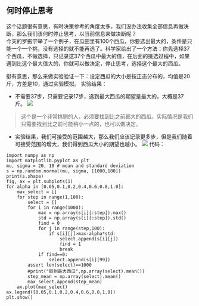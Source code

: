 ## 何时停止思考
这个话题很有意思，有时决策参考的角度太多，我们没办法收集全部信息再做决断，那么我们该何时停止思考，以当前信息来做决断呢？  
今天的罗振宇举了一个例子，在瓜田里有100个西瓜，你要选出最大的，条件是只能一个一个挑，没有选择的就不能再选了。科学家给出了一个方法：你先选择37个西瓜，不做选择，只记录这37个西瓜中最大的值，在后面的挑选过程中，如果遇到比这个最大值大的，你就可以做决定，停止思考，选择这个最大的西瓜。

挺有意思，那么来做实验验证一下：设定西瓜的大小是按正态分布的，均值是20斤，方差是10，通过实验模拟。
实验结果：
- 不需要37步，只需要记录17步，选到最大西瓜的期望是最大的，大概是37斤。
![](https://upload-images.jianshu.io/upload_images/6234504-3576dcdfa18c2895.png?imageMogr2/auto-orient/strip%7CimageView2/2/w/1240)

>这个是一个非常挑剔的人，必须要找到比之前都大的西瓜。实际情况是我们只需要找到比之前可能稍小一点的，也可以做决定。
- 实验结果，我们可接受的范围越大，那么我们应该记录更多步，但是我们随着可接受范围的增大，我们得到西瓜大小的期望也越小。
![](https://upload-images.jianshu.io/upload_images/6234504-1c1a86e7b3ab29de.png?imageMogr2/auto-orient/strip%7CimageView2/2/w/1240)
代码：
```
import numpy as np
import matplotlib.pyplot as plt
mu, sigma = 20, 10 # mean and standard deviation
s = np.random.normal(mu, sigma, [1000,100])
print(s.shape)
fig, ax = plt.subplots(1)
for alpha in [0.05,0.1,0.2,0.4,0.6,0.8,1.0]:
    max_select = []
    for step in range(1,100):
        select = []
        for i in range(1000):
            max = np.array(s[i][:step]).max()
            std = np.array(s[i][:step]).std()
            find = 0
            for j in range(step,100):
                if s[i][j]>max-alpha*std:
                    select.append(s[i][j])
                    find = 1
                    break
            if find==0:
                select.append(s[i][99])
        assert len(select)==1000
        #print("取到最大西瓜",np.array(select).mean())
        step_mean = np.array(select).mean()
        max_select.append(step_mean)
    ax.plot(max_select)
ax.legend([0.05,0.1,0.2,0.4,0.6,0.8,1.0])
plt.show()
```
